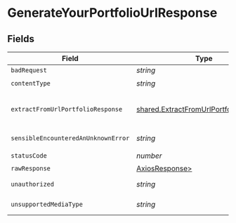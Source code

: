 # GenerateYourPortfolioUrlResponse


## Fields

| Field                                                                                            | Type                                                                                             | Required                                                                                         | Description                                                                                      |
| ------------------------------------------------------------------------------------------------ | ------------------------------------------------------------------------------------------------ | ------------------------------------------------------------------------------------------------ | ------------------------------------------------------------------------------------------------ |
| `badRequest`                                                                                     | *string*                                                                                         | :heavy_minus_sign:                                                                               | Bad Request                                                                                      |
| `contentType`                                                                                    | *string*                                                                                         | :heavy_check_mark:                                                                               | N/A                                                                                              |
| `extractFromUrlPortfolioResponse`                                                                | [shared.ExtractFromUrlPortfolioResponse](../../models/shared/extractfromurlportfolioresponse.md) | :heavy_minus_sign:                                                                               | Returns the ID to use to retrieve the extraction.                                                |
| `sensibleEncounteredAnUnknownError`                                                              | *string*                                                                                         | :heavy_minus_sign:                                                                               | Internal Server Error                                                                            |
| `statusCode`                                                                                     | *number*                                                                                         | :heavy_check_mark:                                                                               | N/A                                                                                              |
| `rawResponse`                                                                                    | [AxiosResponse>](https://axios-http.com/docs/res_schema)                                         | :heavy_minus_sign:                                                                               | N/A                                                                                              |
| `unauthorized`                                                                                   | *string*                                                                                         | :heavy_minus_sign:                                                                               | Not authorized                                                                                   |
| `unsupportedMediaType`                                                                           | *string*                                                                                         | :heavy_minus_sign:                                                                               | Unsupported Media Type                                                                           |